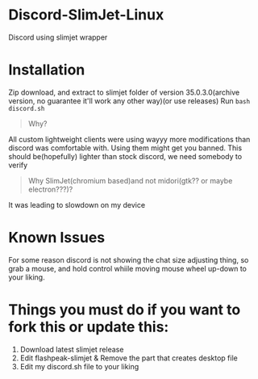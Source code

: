 # Discord-SlimJet-Linux
Discord using slimjet wrapper
# Installation
Zip download, and extract to slimjet folder of version 35.0.3.0(archive version, no guarantee it'll work any other way)(or use releases)
Run ```bash discord.sh```

> Why?

All custom lightweight clients were using wayyy more modifications than discord was comfortable with. Using them might get you banned. This should be(hopefully) lighter than stock discord, we need somebody to verify

>Why SlimJet(chromium based)and not midori(gtk?? or maybe electron???)?


It was leading to slowdown on my device

# Known Issues
For some reason discord is not showing the chat size adjusting thing, so grab a mouse, and hold control whiile moving mouse wheel up-down to your liking.

# Things you must do if you want to fork this or update this:
1. Download latest slimjet release
2. Edit flashpeak-slimjet & Remove the part that creates desktop file
4. Edit my discord.sh file to your liking
